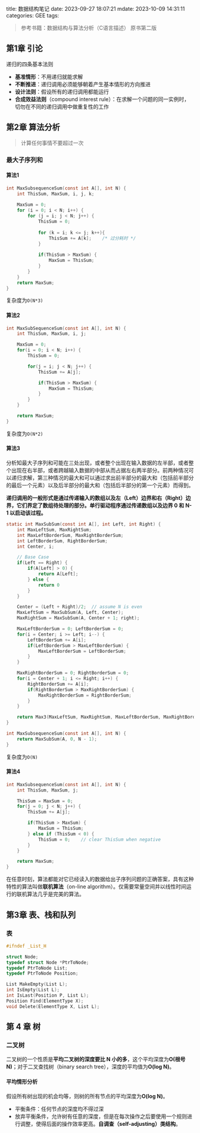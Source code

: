 title: 数据结构笔记
date: 2023-09-27 18:07:21
mdate: 2023-10-09 14:31:11
categories: GEE
tags: 

> 参考书籍：数据结构与算法分析（C语言描述） 原书第二版

<!-- more -->

## 第1章 引论

递归的四条基本法则
- **基准情形**：不用递归就能求解
- **不断推进**：递归调用必须能够朝着产生基本情形的方向推进
- **设计法则**：假设所有的递归调用都能运行
- **合成效益法则**（compound interest rule）：在求解一个问题的同一实例时，切勿在不同的递归调用中做重复性的工作

## 第2章 算法分析

> 计算任何事情不要超过一次

### 最大子序列和

#### 算法1

``` C
int MaxSubsequenceSum(const int A[], int N) {
    int ThisSum, MaxSum, i, j, k;
    
    MaxSum = 0;
    for (i = 0; i < N; i++) {
        for (j = i; j < N; j++) {
            ThisSum = 0;
            
            for (k = i; k <= j; k++){
                ThisSum += A[k];    /* 过分耗时 */
            }
            
            if(ThisSum > MaxSum) {
                MaxSum = ThisSum;
            }
        }
    }
    return MaxSum;
}
```
复杂度为`O(N*3)`

#### 算法2

``` C
int MaxSubSequenceSum(const int A[], int N) {
    int ThisSum, MaxSum, i, j;

    MaxSum = 0;
    for(i = 0; i < N; i++) {
        ThisSum = 0;

        for(j = i; j < N; j++) {
            ThisSum += A[j];

            if(ThisSum > MaxSum) {
                MaxSum = ThisSum;
            }
        }
    }

    return MaxSum;
}
```
复杂度为`O(N*2)`

#### 算法3

分析知最大子序列和可能在三处出现，或者整个出现在输入数据的左半部，或者整个出现在右半部，或者跨越输入数据的中部从而占据左右两半部分。前两种情况可以递归求解，第三种情况的最大和可以通过求出前半部分的最大和（包括前半部分的最后一个元素）以及后半部分的最大和（包括后半部分的第一个元素）而得到。

**递归调用的一般形式是通过传递输入的数组以及左（Left）边界和右（Right）边界，它们界定了数组待处理的部分。单行驱动程序通过传递数组以及边界 0 和 N-1 以启动该过程。**

``` C
static int MaxSubSum(const int A[], int Left, int Right) {
    int MaxLeftSum, MaxRightSum;
    int MaxLeftBorderSum, MaxRightBorderSum;
    int LeftBorderSum, RightBorderSum;
    int Center, i;

    // Base Case
    if(Left == Right) {
        if(A[Left] > 0) {
            return A[Left];
        } else {
            return 0
        }
    }

    Center = (Left + Right)/2;  // assume N is even
    MaxLeftSum = MaxSubSum(A, Left, Center);
    MaxRightSum = MaxSubSum(A, Center + 1; right);

    MaxLeftBorderSum = 0; LeftBorderSum = 0;
    for(i = Center; i >= Left; i--) {
        LeftBorderSum += A[i];
        if(LeftBorderSum > MaxLeftBorderSum) {
            MaxLeftBorderSum = LeftBorderSum;
        }
    }

    MaxRightBorderSum = 0; RightBorderSum = 0;
    for(i = Center + 1; i <= Right; i++) {
        RightBorderSum += A[i];
        if(RightBorderSum > MaxRightBorderSum) {
            MaxRightBorderSum = RightBorderSum;
        }
    }

    return Max3(MaxLeftSum, MaxRightSum, MaxLeftBorderSum, MaxRightBorderSum);
}

int MaxSubsequenceSum(const int A[], int N) {
    return MaxSubSum(A, 0, N - 1);
}
```
复杂度为`O(N)`

#### 算法4

``` C
int MaxSubsequenceSum(const int A[], int N) {
    int ThisSum, MaxSum, j;

    ThisSum = MaxSum = 0;
    for(j = 0; j < N; j++) {
        ThisSum += A[j];

        if(ThisSum > MaxSum) {
            MaxSum = ThisSum;
        } else if (ThisSum < 0) {
            ThisSum = 0;    // clear ThisSum when negative
        }
    }

    return MaxSum;
}
```

在任意时刻，算法都能对它已经读入的数据给出子序列问题的正确答案，具有这种特性的算法叫做**联机算法**（on-line algorithm）。仅需要常量空间并以线性时间运行的联机算法几乎是完美的算法。

## 第3章 表、栈和队列

### 表

``` C
#ifndef _List_H

struct Node;
typedef struct Node *PtrToNode;
typedef PtrToNode List;
typedef PtrToNode Position;

List MakeEmpty(List L);
int IsEmpty(List L);
int IsLast(Position P, List L);
Position Find(ElementType X);
void Delete(ElementType X, List L);
```

## 第 4 章 树

### 二叉树

二叉树的一个性质是**平均二叉树的深度要比 N 小的多**，这个平均深度为**O(根号 N)**；对于二叉查找树（binary search tree），深度的平均值为**O(log N)**。

#### 平均情形分析

假设所有树出现的机会均等，则树的所有节点的平均深度为**O(log N)**。

- 平衡条件：任何节点的深度均不得过深
- 放弃平衡条件，允许树有任意的深度，但是在每次操作之后要使用一个规则进行调整，使得后面的操作效率更高。**自调查（self-adjusting）类结构**。



